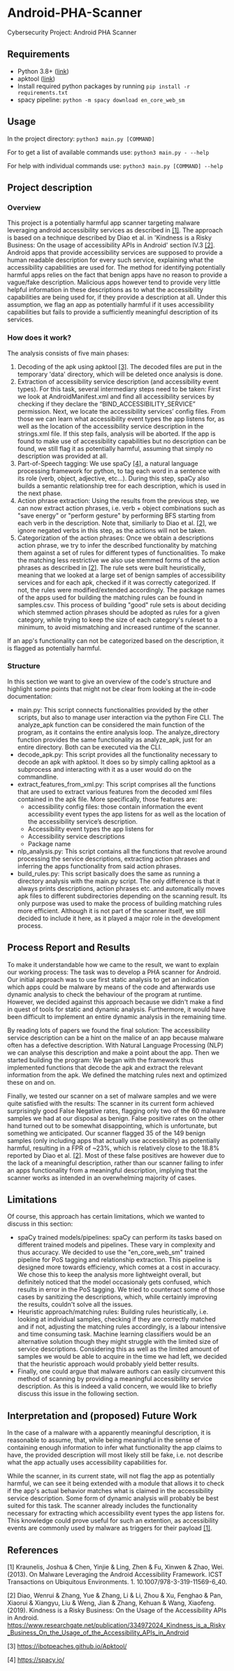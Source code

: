 # Android-PHA-Scanner
Cybersecurity Project: Android PHA Scanner

## Requirements
- Python 3.8+ ([link](https://www.python.org/downloads/)) 
- apktool ([link](https://ibotpeaches.github.io/Apktool/install/))
- Install required python packages by running `pip install -r requirements.txt`
- spacy pipeline: `python -m spacy download en_core_web_sm`

## Usage
In the project directory:
`python3 main.py [COMMAND]`

For to get a list of available commands use:
`python3 main.py - --help`

For help with individual commands use:
`python3 main.py [COMMAND] --help`

## Project description
### Overview
This project is a potentially harmful app scanner targeting malware leveraging android accessibility services as described in [[1]](#1). The approach is based on a technique described by Diao et al. in 'Kindness is a Risky Business: On the usage of accessibility APIs in Android' section IV.3 [[2]](#2). Android apps that provide accessibility services are supposed to provide a human readable description for every such service, explaining what the accessibility capabilities are used for. The method for identifying potentially harmful apps relies on the fact that benign apps have no reason to provide a vague/fake description. Malicious apps however tend to provide very little helpful information in these descriptions as to what the accessibility capabilities are being used for, if they provide a description at all. Under this assumption, we flag an app as potentially harmful if it uses accessibility capabilities but fails to provide a sufficiently meaningful description of its services.

### How does it work?
The analysis consists of five main phases:
1) Decoding of the apk using apktool [[3]](#3). The decoded files are put in the temporary 'data' directory, which will be deleted once analysis is done.
2) Extraction of accessibility service description (and accessibility event types). For this task, several intermediary steps need to be taken: First we look at AndroidManifest.xml and find all accessibility services by checking if they declare the “BIND_ACCESSIBILITY_SERVICE” permission.  Next, we locate the accessibility services’ config files. From those we can learn what accessibility event types the app listens for, as well as the location of the accessibility service description in the strings.xml file. 
If this step fails, analysis will be aborted. If the app is found to make use of accessibility capabilities but no description can be found, we still flag it as potentially harmful, assuming that simply no description was provided at all.
4) Part-of-Speech tagging: We use spaCy [[4]](#spacy), a natural language processing framework for python, to tag each word in a sentence with its role (verb, object, adjective, etc...). During this step, spaCy also builds a semantic relationship tree for each description, which is used in the next phase.
5) Action phrase extraction: Using the results from the previous step, we can now extract action phrases, i.e. verb + object combinations such as "save energy" or "perform gesture" by performing BFS starting from each verb in the description. Note that, similiarly to Diao et al. [[2]](#2), we ignore negated verbs in this step, as the actions will not be taken.
6) Categorization of the action phrases: Once we obtain a descriptions action phrase, we try to infer the described functionality by matching them against a set of rules for different types of functionalities. To make the matching less restrictive we also use stemmed forms of the action phrases as described in [[2]](#2). The rule sets were built heuristically, meaning that we looked at a large set of benign samples of accessibility services and for each apk, checked if it was correctly categorized. If not, the rules were modified/extended accordingly. The package names of the apps used for building the matching rules can be found in samples.csv. 
This process of building "good" rule sets is about deciding which stemmed action phrases should be adopted as rules for a given category, while trying to keep the size of each category's ruleset to a minimum, to avoid mismatching and increased runtime of the scanner.

If an app's functionality can not be categorized based on the description, it is flagged as potentially harmful.

### Structure
In this section we want to give an overview of the code's structure and highlight some points that might not be clear from looking at the in-code documentation:
- main.py: This script connects functionalities provided by the other scripts, but also to manage user interaction via the python Fire CLI. The analyze_apk function can be considered the main function of the program, as it contains the entire analysis loop. The analyze_directory function provides the same functionality as analyze_apk, just for an entire directory. Both can be executed via the CLI.
- decode_apk.py: This script provides all the functionality necessary to decode an apk with apktool. It does so by simply calling apktool as a subprocess and interacting with it as a user would do on the commandline.
- extract_features_from_xml.py: This script comprises all the functions that are used to extract various features from the decoded xml files contained in the apk file. More specifically, those features are: 
  - accessibility config files: those contain information the event accessibility event types the app listens for as well as the location of the accessibility service’s description.
  - Accessibility event types the app listens for
  - Accessibility service descriptions
  - Package name
- nlp_analysis.py: This script contains all the functions that revolve around processing the service descriptions, extracting action phrases and inferring the apps functionality from said action phrases.
- build_rules.py: This script basically does the same as running a directory analysis with the main.py script. The only difference is that it always prints descriptions, action phrases etc. and automatically moves apk files to different subdirectories depending on the scanning result. Its only purpose was used to make the process of building matching rules more efficient. Although it is not part of the scanner itself, we still decided to include it here, as it played a major role in the development process.

## Process Report and Results
To make it understandable how we came to the result, we want to explain our working process:
The task was to develop a PHA scanner for Android. Our initial approach was to use first static analysis to get an indication which apps could be malware by means of the code and afterwards use dynamic analysis to check the behaviour of the program at runtime. However, we decided against this approach because we didn't make a find in quest of tools for static and dynamic analysis. Furthermore, it would have been difficult to implement an entire dynamic analysis in the remaining time.

By reading lots of papers we found the final solution: The accessibility service description can be a hint on the malice of an app because malware often has a defective description. With Natural Language Processing (NLP) we can analyse this description and make a point about the app. Then we started building the program: We began with the framework thus implemented functions that decode the apk and extract the relevant information from the apk. We defined the matching rules next and optimized these on and on.

Finally, we tested our scanner on a set of malware samples and we were quite satisfied with the results: The scanner in its current form achieved surprisingly good False Negative rates, flagging only two of the 60 malware samples we had at our disposal as benign. False positive rates on the other hand turned out to be somewhat disappointing, which is unfortunate, but something we anticipated. Our scanner flagged 35 of the 149 benign samples (only including apps that actually use accessibility) as potentially harmful, resulting in a FPR of ~23%, which is relatively close to the 18.8% reported by Diao et al. [[2]](#2). Most of these false positives are however due to the lack of a meaningful description, rather than our scanner failing to infer an apps functionality from a meaningful description, implying that the scanner works as intended in an overwhelming majority of cases.

## Limitations
Of course, this approach has certain limitations, which we wanted to discuss in this section:
- spaCy trained models/pipelines: spaCy can perform its tasks based on different trained models and pipelines. These vary in complexity and thus accuracy. We decided to use the "en_core_web_sm" trained pipeline for PoS tagging and relationship extraction. This pipeline is designed more towards efficiency, which comes at a cost in accuracy. We chose this to keep the analysis more lightweight overall, but definitely noticed that the model occasionaly gets confused, which results in error in the PoS tagging. We tried to counteract some of those cases by sanitizing the descriptions, which, while certainly improving the results, couldn't solve all the issues.
- Heuristic approach/matching rules: Building rules heuristically, i.e. looking at individual samples, checking if they are correctly matched and if not, adjusting the matching rules accordingly, is a labour intensive and time consuming task. Machine learning classifiers would be an alternative solution though they might struggle with the limited size of service descriptions. Considering this as well as the limited amount of samples we would be able to acquire in the time we had left, we decided that the heuristic approach would probably yield better results.
- Finally, one could argue that malware authors can easily circumvent this method of scanning by providing a meaningful accessibility service description. As this is indeed a valid concern, we would like to briefly discuss this issue in the following section.

## Interpretation and (proposed) Future Work
In the case of a malware with a apparently meaningful description, it is reasonable to assume, that, while being meaningful in the sense of containing enough information to infer what functionality the app claims to have, the provided description will most likely still be fake, i.e. not describe what the app actually uses accessibility capabilities for.

While the scanner, in its current state, will not flag the app as potentially harmful, we can see it being extended with a module that allows it to check if the app's actual behavior matches what is claimed in the accessibility service description. Some form of dynamic analysis will probably be best suited for this task. The scanner already includes the functionality necessary for extracting which accessibility event types the app listens for. This knowledge could prove useful for such an extention, as accessibility events are commonly used by malware as triggers for their payload [[1]](#1).

## References
<a id="1">[1]</a> 
Kraunelis, Joshua & Chen, Yinjie & Ling, Zhen & Fu, Xinwen & Zhao, Wei. (2013). On Malware Leveraging the Android Accessibility Framework. ICST Transactions on Ubiquitous Environments. 1. 10.1007/978-3-319-11569-6_40. 

<a id="2">[2]</a> 
Diao, Wenrui & Zhang, Yue & Zhang, Li & Li, Zhou & Xu, Fenghao & Pan, Xiaorui & Xiangyu, Liu & Weng, Jian & Zhang, Kehuan & Wang, Xiaofeng. (2019). Kindness is a Risky Business: On the Usage of the Accessibility APIs in Android. https://www.researchgate.net/publication/334972024_Kindness_is_a_Risky_Business_On_the_Usage_of_the_Accessibility_APIs_in_Android

<a id="3">[3]</a>
https://ibotpeaches.github.io/Apktool/

<a id="spacy">[4]</a>
https://spacy.io/
